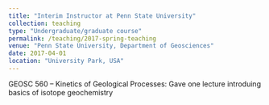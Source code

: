 ```yaml
---
title: "Interim Instructor at Penn State University"
collection: teaching
type: "Undergraduate/graduate course"
permalink: /teaching/2017-spring-teaching
venue: "Penn State University, Department of Geosciences"
date: 2017-04-01
location: "University Park, USA"
---
```


GEOSC 560 – Kinetics of Geological Processes: Gave one lecture introduing basics of isotope geochemistry